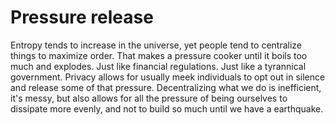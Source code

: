 # Pressure release

Entropy tends to increase in the universe, yet people tend to centralize things to maximize order.
That makes a pressure cooker until it boils too much and explodes.
Just like financial regulations. Just like a tyrannical government. Privacy allows for usually meek individuals to opt out in silence and release some of that pressure.
Decentralizing what we do is inefficient, it's messy, but also allows for all the pressure of being ourselves to dissipate more evenly, and not to build so much until we have a earthquake.